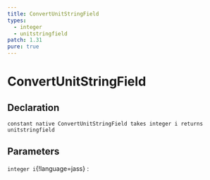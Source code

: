 ```yaml
---
title: ConvertUnitStringField
types:
  - integer
  - unitstringfield
patch: 1.31
pure: true
---
```


# ConvertUnitStringField

## Declaration

```jass
constant native ConvertUnitStringField takes integer i returns unitstringfield
```

## Parameters
`integer i`{!language=jass}
: 
